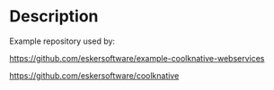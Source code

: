 # Description

Example repository used by:

https://github.com/eskersoftware/example-coolknative-webservices

https://github.com/eskersoftware/coolknative

